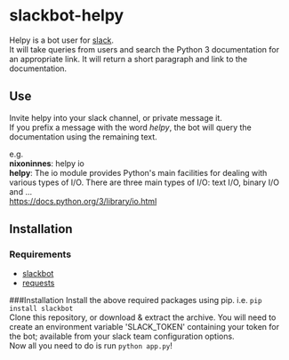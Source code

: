 # slackbot-helpy
Helpy is a bot user for [slack](https://slack.com/).  
It will take queries from users and search the Python 3 documentation for an appropriate link. It will return a short paragraph and link to the documentation.  

## Use
Invite helpy into your slack channel, or private message it.  
If you prefix a message with the word *helpy*, the bot will query the documentation using the remaining text.  

e.g.  
**nixoninnes**: helpy io  
**helpy**: The io module provides Python's main facilities for dealing with various types of I/O. There are three main types of I/O: text I/O, binary I/O and ...  
https://docs.python.org/3/library/io.html

## Installation
### Requirements
- [slackbot](https://pypi.python.org/pypi/slackbot)
- [requests](https://pypi.python.org/pypi/requests)

###Installation
Install the above required packages using pip. i.e. `pip install slackbot`  
Clone this repository, or download & extract the archive. You will need to create an environment variable 'SLACK_TOKEN' containing your token for the bot; available from your slack team configuration options.  
Now all you need to do is run `python app.py`!

